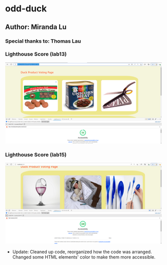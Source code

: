 # odd-duck

## Author: Miranda Lu

### Special thanks to: Thomas Lau

### Lighthouse Score (lab13)

![lighthouse](img/lighthouse-ducks.png)

### Lighthouse Score (lab15)

![lab15 accessibility score](img/lighthouse-lab15.png)

- Update: Cleaned up code, reorganized how the code was arranged. Changed some HTML elements' color to make them more accessible. 
